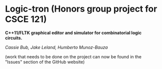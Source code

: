 Logic-tron (Honors group project for CSCE 121)
==============================================

**C++11/FLTK graphical editor and simulator for combinatorial logic circuits.**

*Cassie Bub, Jake Leland, Humberto Munoz-Bauza*


(work that needs to be done on the project can now be found in the "Issues" section of the GitHub website)